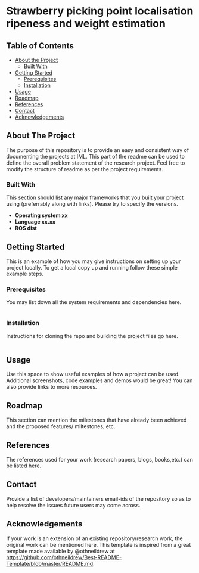 # Strawberry picking point localisation ripeness and weight estimation

<!-- TABLE OF CONTENTS -->
## Table of Contents

* [About the Project](#about-the-project)
  * [Built With](#built-with)
* [Getting Started](#getting-started)
  * [Prerequisites](#prerequisites)
  * [Installation](#installation)
* [Usage](#usage)
* [Roadmap](#roadmap)
* [References](#references)
* [Contact](#contact)
* [Acknowledgements](#acknowledgements)

## About The Project

The purpose of this repository is to provide an easy and consistent way of documenting the projects at IML. This part of the readme can be used to define the overall problem statement of the research project. Feel free to modify the structure of readme as per the project requirements. 

### Built With
This section should list any major frameworks that you built your project using (preferrably along with links). Please try to specify the versions.

- **Operating system xx**
- **Language xx.xx**
- **ROS dist** 

## Getting Started

This is an example of how you may give instructions on setting up your project locally.
To get a local copy up and running follow these simple example steps.

### Prerequisites

You may list down all the system requirements and dependencies here. 

```
```

### Installation

Instructions for cloning the repo and building the project files go here. 

```
```

## Usage

Use this space to show useful examples of how a project can be used. Additional screenshots, code examples and demos would be great! You can also provide links to more resources. 

## Roadmap

This section can mention the milestones that have already been achieved and the proposed features/ miltestones, etc. 

## References 

The references used for your work (research papers, blogs, books,etc.) can be listed here. 

## Contact 

Provide a list of developers/maintainers email-ids of the repository so as to help resolve the issues future users may come across.


## Acknowledgements

If your work is an extension of an existing repository/research work, the original work can be mentioned here. 
This template is inspired from a great template made available by @othneildrew at https://github.com/othneildrew/Best-README-Template/blob/master/README.md. 
